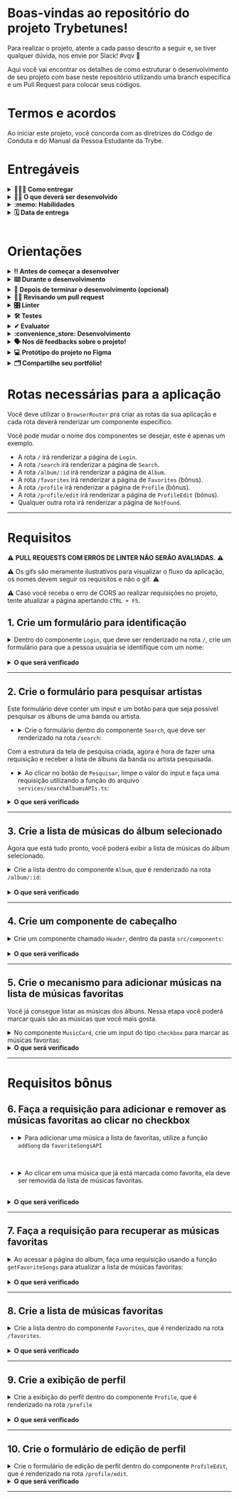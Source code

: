 # Boas-vindas ao repositório do projeto Trybetunes!

Para realizar o projeto, atente a cada passo descrito a seguir e, se tiver qualquer dúvida, nos envie por Slack! #vqv 🚀

Aqui você vai encontrar os detalhes de como estruturar o desenvolvimento de seu projeto com base neste repositório utilizando uma branch específica e um Pull Request para colocar seus códigos.

# Termos e acordos

Ao iniciar este projeto, você concorda com as diretrizes do Código de Conduta e do Manual da Pessoa Estudante da Trybe.

# Entregáveis

<details>
  <summary><strong>🤷🏽‍♀️ Como entregar</strong></summary><br />

  Para entregar seu projeto, você deverá criar um *Pull Request* neste repositório.

  Lembre-se de que você pode consultar nosso conteúdo sobre [Git & GitHub](https://app.betrybe.com/course/4d67f5b4-34a6-489f-a205-b6c7dc50fc16/) e nosso [Blog - Git & GitHub](https://blog.betrybe.com/tecnologia/git-e-github/) sempre que precisar!
</details>

<details>
  <summary><strong>👨‍💻 O que deverá ser desenvolvido</strong></summary><br />

  Neste projeto, você vai criar o TrybeTunes, uma aplicação capaz de reproduzir músicas dos mais variados artistas e bandas, criar uma lista de músicas favoritas e editar o perfil da pessoa usuária logada. Essa aplicação será capaz de:

  - Fazer login.
  - Pesquisar por uma banda ou um artista.
  - Listar os álbuns disponíveis dessa banda ou desse artista.
  - Visualizar as músicas de um álbum selecionado.
  - Reproduzir uma prévia das músicas do álbum.
  - Favoritar e desfavoritar músicas.
  - Ver a lista de músicas favoritadas.
  - Ver o perfil da pessoa logada.
  - Editar o perfil da pessoa logada.

</details>

<details>
  <summary><strong>:memo: Habilidades</strong></summary><br />

Neste projeto, verificamos se você é capaz de:

- Fazer requisições e consumir dados vindos de uma `API`.

- Utilizar o hook `useEffect`.

- Utilizar o hook `useState`.

- Utilizar o componente `BrowserRouter` corretamente.

- Criar rotas, mapeando o caminho da URL com o componente correspondente via `Route`.

- Utilizar o `Routes` do `React Router Dom`.

- Criar links de navegação na aplicação com o componente `Link`.

</details>

<details>
  <summary><strong>🗓 Data de entrega</strong></summary><br />
  
  * Este projeto é individual;
  * Serão `4` dias de projeto;
  * Data para entrega final do projeto: `11/08/2023 14:00`.

</details><br />

# Orientações

<details>
  <summary><strong>‼️ Antes de começar a desenvolver</strong></summary><br />

  1. Clone o repositório

  - Use o comando: `git clone https://github.com/tryber/sd-033-a-project-trybetunes-vite-ts.git`.
  - Entre na pasta do repositório que você acabou de clonar:
    - `cd sd-0x-project-trybetunes`

  2. Instale as dependências

  - `npm install`.
  
  3. Crie uma branch a partir da branch `master`

  - Verifique se você está na branch `master`.
    - Exemplo: `git branch`
  - Se não estiver, mude para a branch `master`.
    - Exemplo: `git checkout master`
  - Agora crie uma branch à qual você vai submeter os `commits` do seu projeto
    - Você deve criar uma branch no seguinte formato: `nome-de-usuario-nome-do-projeto`
    - Exemplo: `git checkout -b joaozinho-sd-0x-project-trybetunes`

  4. Adicione as mudanças ao _stage_ do Git e faça um `commit`

  - Verifique se as mudanças ainda não estão no _stage_.
    - Exemplo: `git status` (deve aparecer listada a pasta _joaozinho_ em vermelho)
  - Adicione o novo arquivo ao _stage_ do Git.
    - Exemplo:
      - `git add .` (adicionando todas as mudanças - _que estavam em vermelho_ - ao stage do Git)
      - `git status` (deve aparecer listado o arquivo _joaozinho/README.md_ em verde)
  - Faça o `commit` inicial.
    - Exemplo:
      - `git commit -m 'iniciando o projeto x'` (fazendo o primeiro commit)
      - `git status` (deve aparecer uma mensagem do tipo _nothing to commit_ )

  5. Adicione sua branch com o novo `commit` ao repositório remoto

  - Usando o exemplo anterior: `git push -u origin joaozinho-sd-0x-project-trybetunes`

  6. Crie um `Pull Request` _(PR)_

  - Vá até a página de _Pull Requests_ do [repositório no GitHub](https://github.com/tryber/sd-0x-project-trybetunes/pulls)
  - Clique no botão verde _"New pull request"_
  - Clique na caixa de seleção _"Compare"_ e escolha a sua branch **com atenção**
  - Coloque um título para a sua _Pull Request_
    - Exemplo: _"Cria tela de busca"_
  - Clique no botão verde _"Create pull request"_.
  - Adicione uma descrição para o _Pull Request_ e clique no botão verde _"Create pull request"_.
  - **Não se preocupe em preencher mais nada por enquanto!**
  - Volte até a [página de _Pull Requests_ do repositório](https://github.com/tryber/sd-0x-project-trybetunes/pulls) e confira que o seu _Pull Request_ está criado

</details>

<details>
  <summary><strong>⌨️ Durante o desenvolvimento</strong></summary><br />

  - Faça regularmente `commits` das alterações que você fizer no código.

  - Lembre-se de sempre atualizar o repositório remoto após um (ou alguns) `commits`. 

  - Os comandos que você utilizará com mais frequência são:
    1. `git status` _(para verificar o que está em vermelho - fora do stage - e o que está em verde - no stage)_
    2. `git add` _(para adicionar arquivos ao stage do Git)_
    3. `git commit` _(para criar um commit com os arquivos que estão no stage do Git)_
    4. `git push -u origin nome-da-branch` _(para enviar o commit para o repositório remoto na primeira vez que fizer o `push` de uma nova branch)_
    5. `git push` _(para enviar o commit para o repositório remoto após o passo anterior)_

</details>

<details>
  <summary><strong>🤝 Depois de terminar o desenvolvimento (opcional)</strong></summary><br />

  Para sinalizar que seu projeto está pronto para o _"Code Review"_, faça o seguinte:

  - Vá até a página **DE SEU** _Pull Request_, adicione a label de _"code-review"_ e marque seus colegas:

    - No menu à direita, clique no _link_ **"Labels"** e escolha a _label_ **code-review**.

    - No menu à direita, clique no _link_ **"Assignees"** e escolha **seu usuário**.

    - No menu à direita, clique no _link_ **"Reviewers"** e digite `students`, selecione o time `tryber/students-sd-033-a`.

  Caso tenha alguma dúvida, [assista a este vídeo explicativo](https://vimeo.com/362189205).

</details>

<details>
  <summary><strong>🕵🏿 Revisando um pull request</strong></summary><br />

  Use o conteúdo sobre [Code Review](https://course.betrybe.com/real-life-engineer/code-review/) para revisar os _Pull Requests_.

</details>

<details>
  <summary><strong>🎛 Linter</strong></summary><br />

  Para garantir a qualidade do código, utilize neste projeto os linters `ESLint` e `StyleLint`.
  Assim, o código estará alinhado com as boas práticas de desenvolvimento, além de ser mais legível
  e de fácil manutenção. Para rodá-lo localmente no projeto, execute os comandos a seguir.

  ```bash
    npm run lint
    npm run lint:styles
  ```

  ⚠️ **PULL REQUESTS COM ERROS DE LINTER NÃO SERÃO AVALIADAS.
  ATENTE PARA RESOLVÊ-LAS ANTES DE FINALIZAR O DESENVOLVIMENTO!** ⚠️

  Em caso de dúvidas, confira o material do course sobre [ESLint e Stylelint](https://app.betrybe.com/course/real-life-engineer/eslint).
</details>

<details>
  <summary><strong>🛠 Testes</strong></summary><br />

  Neste projeto, utilizamos a [React Testing Library (RTL)](https://testing-library.com/docs/react-testing-library/intro) para a execução dos testes.

  Na descrição dos requisitos a seguir, será pedida a adição de atributos `data-testid` aos elementos _HTML_. Observe este exemplo para entender melhor essa configuração: se o requisito pedir _"crie um botão e adicione o id de teste (ou `data-testid`) com o valor `my-action`, você poderá escrever_:

  ```html
  <button data-testid="my-action"></button>
  ```

  ou

  ```html
  <a data-testid="my-action"></a>
  ```

  Ou seja, o atributo `data-testid="my-action"` servirá para o React Testing Library (RTL) identificar o elemento e, desse modo, conseguir realizar testes focados no comportamento da aplicação.

  **ATENÇÃO!** Muito cuidado com os nomes especificados nos requisitos! O conteúdo deve ser exatamente igual ao texto descrito no requisito.

  Para verificar a solução proposta, você pode executar todos os testes localmente. Para isso, basta executar:

  ```bash
  npm test
  ```

  ### Dica: desativando testes

  Especialmente no início, quando a maioria dos testes está falhando, a saída após executar os testes é extensa. Você pode desabilitar temporariamente um teste utilizando a função `skip` junto à função `it`. Como o nome indica, essa função "pula" um teste:

  ```js
  it.skip('Será validado se existe uma página para rotas não mapeadas', () => {
    renderPath('/not-found');

    expect(screen.getByText('Página não encontrada')).toBeInTheDocument();
  });
  ```
  ![image](skip-image.png)

  Uma estratégia é pular todos os testes no início e implementar um teste de cada vez, removendo dele a função `skip`.

  Você também pode rodar apenas um arquivo de teste. Por exemplo:

  ```bash
  npm test 01.LoginPage.test.js
  ```

  ou

  ```bash
  npm test 01.LoginPage
  ```

  Outro modo de driblar esse problema é a utilização da função `.only` após o `it`. Com isso, será possível que apenas um requisito rode localmente e seja avaliado.

  ```js
  it.only('Será validado se existe uma página para rotas não mapeadas', () => {
    renderPath('/not-found');

    expect(screen.getByText('Página não encontrada')).toBeInTheDocument();
  });
  ```
  ![image](only-image.png)

  ⚠️ **O avaliador automático não necessariamente avalia seu projeto na ordem em que os requisitos aparecem no readme. Isso acontece para deixar o processo de avaliação mais rápido. Então, não se assuste se isso acontecer, ok?**
</details>

<details>
  <summary><strong>✔ Evaluator</strong></summary><br />

  O Evaluator do GitHub é uma ferramenta de código aberto que permite executar testes automatizados em projetos hospedados no GitHub. Aprenda a seguir como usar o Evaluator do GitHub para visualizar a execução dos testes.

  1. Acessar o painel do Evaluator

* Ao subir um novo _commit_ para o _Pull Request_ do projeto, o avaliador irá começar a rodar as _actions_ dele para avaliar o nosso código:

![Resumo do Evaluator](./images/resumo.png)

* Clique em `Details` para acessar o painel:

![Painel do Evaluator](./images/painel.png)

  2. Visualizar os testes

* No painel do _Evaluator_, procure pela seção `Vitest2 Evaluator`. Nela, estão descritos os testes do repositório, como a imagem a seguir:

![Seção do Vitest2](./images/vitest2-evaluator.png)

* Caso algum teste falhe, o erro também será apontado na mesma seção:

![Erro apontado](./images/erro.png)

  3. _Re-run jobs_: Rodando os testes novamente

* Para executar o _Evaluator_ novamente, clique no botão `Re-run jobs` no canto superior direito do painel. Note que é possível rodar todos os testes novamente ou apenas os que falharam:

![Re-run jobs](./images/re-run.png)

> **Atenção ⚠️:** Rodar os testes novamente **não significa** que eles serão aprovados pelo _Evaluator_.

* Após selecionar uma opção, o _Evaluator_ iniciará uma nova execução e apresentará uma nova tela, carregando todos os testes novamente.

</details>

<details>
  <summary><strong>:convenience_store: Desenvolvimento </strong></summary><br />

  Nos últimos projetos, por mais que o app tenha sido desenvolvido utilizando múltiplos componentes, o que é uma boa prática, todas as funcionalidades eram acessadas ao mesmo tempo, no mesmo lugar, utilizando apenas uma URL (`localhost:5173`, normalmente). À medida que seus apps se tornarem maiores e mais complexos, isso será inviável. Desta vez, as funcionalidades do app serão agrupadas e organizadas em rotas.

  Uma rota define o que deve ser renderizado na página ao abri-la. Cada rota está associada a um caminho. O caminho é a parte da URL após o domínio (nome do site, de forma simplificada). Por exemplo, em `www.site.com/projetos/meu-jogo`, o caminho é `/projetos/meu-jogo`. Até agora, todos os apps React que você desenvolveu tinham somente uma rota, a raiz (`/`).

  Outra diferença importante neste projeto em relação aos anteriores é que você vai consumir e enviar dados para APIs para pesquisar a banda ou o artista, recuperar as músicas de cada álbum e salvar as músicas favoritas, além de editar as informações da pessoa logada. Desse modo, você terá de lidar com requisições assíncronas e promises. Também deverá fazer uso dos efeitos colaterais (`useEffect`) e de estados para controlar o que é renderizado por seus componentes dependendo do momento em que as requisições se encontram.

  ### Como desenvolver

  Este repositório já contém um template com um App React criado. Após clonar o projeto e instalar as dependências, você deverá completar esse template implementando os requisitos listados na seção [Requisitos](#requisitos).

  Também já existe no projeto um diretório `src/services` que contém os arquivos `favoriteSongsAPI.ts`, `searchAlbumsAPI.ts`, `userAPI.ts` e `musicsAPI.ts`. Esses arquivos serão responsáveis por lidar com as requisições simuladas utilizadas durante o desenvolvimento. Você também vai encontrar o arquivo `src/types.ts`, neste arquivo estão armazenados todos os tipos utilizados pelas funções presentes nos arquivos de serviço mencionados acima. Entenda mais a respeito deles a seguir.

  <details><summary><strong> <code>userAPI.ts</code></strong></summary>

  O arquivo `userAPI.ts` será utilizado para manipular as informações da pessoa logada; dentro dele estarão as funções para recuperar e atualizar as informações da pessoa usuária, além de criar um novo perfil. Todas essas funções simulam o funcionamento de uma API.

  - Para recuperar as informações da pessoa usuária, utilize a função `getUser`. Ela retornará um objeto do tipo `UserType` com as informações da pessoa logada caso exista.
  **Atenção**: caso não encontre nenhuma informação da pessoa usuária, a API retornará um objeto vazio.

  - Para criar um perfil, utilize a função `createUser`, que recebe como parâmetro o objeto que contém as informações da pessoa usuária. Esse objeto deverá conter a seguinte estrutura:

  ```javascript
  {
    name: '',
    email: '',
    image: '',
    description: '',
  }
  ```

  Para atualizar as informações da pessoa logada, utilize a função `updateUser`. Assim como a função anterior, ela recebe um objeto do tipo `UserType` com as informações que serão atualizadas, e esse objeto deve conter a mesma estrutura do anterior.
  </details>

  <details><summary><strong> <code>searchAlbumsAPI.ts</code></strong></summary>

  O arquivo `searchAlbumsAPI.ts` contém uma função que faz uma requisição a uma API e retorna os álbuns de uma banda ou um artista, ou seja, um _array_ do tipo `AlbumType`. Para essa função funcionar, ela recebe como parâmetro uma string, que deve ser o nome da banda ou do artista. O retorno dessa função, quando encontra as informações, é um array com cada álbum dentro de um objeto.
  **Atenção**: caso não encontre nenhuma informação da banda ou do artista, a API retornará um array vazio.
  </details>
  <details><summary><strong> <code>favoriteSongsAPI.ts</code></strong></summary>

  O arquivo `favoriteSongsAPI.ts` é responsável por manipular as informações das músicas favoritas. Nele, há as funções `getFavoriteSongs`, `addSong` e `removeSong`, que recuperam, adicionam e removem músicas dos favoritos, respectivamente. Assim como nos arquivos anteriores, todas as funções simulam o funcionamento de uma API.

  A função `getFavoriteSongs` retorna um array do tipo `SongType` com as músicas favoritadas ou um array vazio caso não haja nenhuma música.

  A função `addSong` recebe um objeto do tipo `SongType` que representa a música que você quer salvar como favorita e adiciona ao array já existente das músicas que já foram favoritadas.

  A função `removeSong` também recebe um objeto do tipo `SongType` que representa a música que você deseja remover da lista de músicas favoritas.

  **Atenção**: os objetos de música precisam ter a chave `trackId` para que elas sejam adicionadas e removidas corretamente.
  </details>
  <details><summary><strong> <code>musicsAPI.ts</code></strong></summary>

  O arquivo `musicsAPI.ts` contém a função `getMusics` que faz uma requisição a uma API e retorna as músicas de um álbum. Ela recebe como parâmetro uma string, que deve ser o id do álbum. O retorno dessa função, quando encontra as informações, é um array em que o **primeiro elemento** é um objeto do tipo `AlbumType` com informações do álbum e o **restante dos elementos** são as músicas do álbum (objetos do tipo `SongType`).
  **Atenção**: caso não encontre nenhuma informação, a API retornará um **array vazio**.
  </details>
</details>

<details>
  <summary><strong>🗣 Nos dê feedbacks sobre o projeto!</strong></summary><br />

Ao finalizar e submeter o projeto, não se esqueça de avaliar sua experiência preenchendo o formulário. 
**Leva menos de 3 minutos!**

[FORMULÁRIO DE AVALIAÇÃO DE PROJETO](https://be-trybe.typeform.com/to/ZTeR4IbH#cohort_hidden=CH33-A&template=betrybe/sd-0x-project-trybetunes-vite-ts)

</details>

<details>
  <summary><strong>💻 Protótipo do projeto no Figma</strong></summary><br />

  Além da qualidade do código e do atendimento aos requisitos, um bom layout é um dos aspectos responsáveis por melhorar a usabilidade de uma aplicação e turbinar seu portfólio!

  Você pode estar se perguntando: *"Como deixo meu projeto com um layout mais atrativo?"* 🤔

  Para isso, disponibilizamos este [protótipo do Figma](https://www.figma.com/file/pkocuFSMsqmUqvMUbsfcRp/%5BProjeto%5D%5BFrontend%5D-Trybetunes?node-id=0%3A1) para lhe ajudar!

  ⚠️ A estilização de sua aplicação não será avaliada neste projeto, portanto esse protótipo é apenas uma **sugestão** e seu uso é **opcional**. Sinta-se à vontade para modificar o layout e deixá-lo de seu jeito.

</details>

<details>
  <summary><strong>🗂 Compartilhe seu portfólio!</strong></summary><br />

  Você sabia que o LinkedIn é a principal rede social profissional e compartilhar seu aprendizado nela é muito importante caso deseje construir uma carreira de sucesso? Compartilhe esse projeto em seu LinkedIn, marque o perfil da Trybe (@trybe) e mostre à sua rede toda a sua evolução.
</details>

# Rotas necessárias para a aplicação

Você deve utilizar o `BrowserRouter` pra criar as rotas da sua aplicação e cada rota deverá renderizar um componente específico.

Você pode mudar o nome dos componentes se desejar, este é apenas um exemplo.

- A rota `/` irá renderizar a página de `Login`.
- A rota `/search` irá renderizar a página de `Search`.
- A rota `/album/:id` irá renderizar a página de `Album`.
- A rota `/favorites` irá renderizar a página de `Favorites` (bônus).
- A rota `/profile` irá renderizar a página de `Profile` (bônus).
- A rota `/profile/edit` irá renderizar a página de `ProfileEdit` (bônus).
- Qualquer outra rota irá renderizar a página de `NotFound`.

---

# Requisitos

:warning: **PULL REQUESTS COM ERROS DE LINTER NÃO SERÃO AVALIADAS.** :warning:

:warning: Os gifs são meramente ilustrativos para visualizar o fluxo da aplicação, os nomes devem seguir os requisitos e não o gif. :warning:

:warning: Caso você receba o erro de CORS ao realizar requisições no projeto, tente atualizar a página apertando `CTRL + F5`.

## 1. Crie um formulário para identificação
<details><summary>Dentro do componente <code>Login</code>, que deve ser renderizado na rota <code>/</code>, crie um formulário para que a pessoa usuária se identifique com um nome:</summary>

- A rota `/` deve renderizar o componente `Login`.

- Você deve criar um campo para que a pessoa usuária insira seu nome. Este campo deverá ter o atributo `data-testid="login-name-input"`.

- Crie um botão com o texto `Entrar`. Este botão deverá ter o atributo `data-testid="login-submit-button"`.

- O botão para entrar só deve estar habilitado caso o nome digitado tenha 3 ou mais caracteres.

#### Salvando o nome da pessoa usuária

- Ao clicar no botão `Entrar`, utilize a função `createUser` que se encontra no arquivo `src/services/userAPI.ts` para salvar o nome digitado. A função `createUser` espera receber como argumento um objeto com as informações da pessoa e retorna uma `Promise`, que é resolvida quando a informação é salva.

Exemplo de como utilizar a função `createUser`:

```javascript
createUser({ name: "Nome digitado" });
```

> :bulb: *Obs.:* Você verá nos requisitos mais à frente que você poderá passar outras informações para a `createUser`, mas não se preocupe com isso agora. Por enquanto você pode passar somente um objeto com a propriedade `name`.

- Enquanto a informação da pessoa usuária é salva, uma mensagem com o texto `Carregando...` deve aparecer na tela. **:bulb: Dica**: Você precisará dessa mensagem várias vezes no futuro, então é uma boa ideia criar um componente para ela :wink:

- Após a informação ter sido salva, faça um redirect para a rota `/search`.

![requisito-1](./images/requisito1.gif)

</details><br />

<details>
  <summary><strong>O que será verificado</strong></summary><br />

- Ao navegar para a rota `/`, o input e o botão especificados estão presentes.

- O botão só é habilitado se o input de nome tiver três ou mais caracteres.

- Ao clicar no botão habilitado, a função `createUser` da `userAPI` é chamada.

- Ao clicar no botão, a mensagem `Carregando...` é exibida e os dados do usuário são salvos;
</details>

---

## 2. Crie o formulário para pesquisar artistas

Este formulário deve conter um input e um botão para que seja possível pesquisar os álbuns de uma banda ou artista.

- <details><summary> Crie o formulário dentro do componente <code>Search</code>, que deve ser renderizado na rota <code>/search</code>:</summary>

  - A rota `/search` deve renderizar o componente `Search`.

  - Crie um campo para a pessoa digitar o nome da banda ou artista a ser pesquisada. Esse campo deve ter o atributo `data-testid="search-artist-input"`.

  - Crie um botão que será usado para `Pesquisar`. Esse botão deve ter o atributo `data-testid="search-artist-button"`.

  - O botão só deve estar habilitado caso o nome do artista tenha 2 ou mais caracteres.

  ![requisito-2](./images/requisito2.png)
</details>

Com a estrutura da tela de pesquisa criada, agora é hora de fazer uma requisição e receber a lista de álbuns da banda ou artista pesquisada.

- <details><summary> Ao clicar no botão de <code>Pesquisar</code>, limpe o valor do input e faça uma requisição utilizando a função do arquivo <code>services/searchAlbumsAPIs.ts</code>:</summary>

  - :bulb: Lembre-se que essa função espera receber uma string com o nome da banda ou artista.

  - Enquanto aguarda a resposta da API, esconda o input e o botão de pesquisa e exiba a mensagem `Carregando...` na tela.

  - Após receber a resposta da requisição exibir na tela o texto `Resultado de álbuns de: <artista>`, onde `<artista>` é o nome que foi digitado no input.
  - Liste os álbuns retornados:
    - Em cada álbum criar um link para a rota `/album/:id`, onde `:id` é o valor da propriedade `collectionId` de cada Álbum da lista recebida pela API;
    - Este link deve ter o atributo ``data-testid={`link-to-album-${collectionId}`}``.
  > Para que o resultado da API seja exibido mesmo que o usuário acesse outra página e volte para a página de pesquisa, que tal salvar o resultado da API no estado do App? Dessa forma, o estado não será perdido caso a página seja desmontada.
  <br/>
  <details><summary>A API irá retorna um <i>array</i> de objetos. Cada objeto terá a seguinte estrutura:</summary><br />

    ```
      [
        {
          artistId: 12,
          artistName: "Artist Name",
          collectionId: 123,
          collectionName: "Collection Name",
          collectionPrice: 12.25,
          artworkUrl100: "https://url-to-image",
          releaseDate: "2012-03-02T08:00:00Z",
          trackCount: 8,
        },
        {...},
        ...
      ]
    ```
  </details>

  - Se nenhum álbum for encontrado para o nome pesquisado, a API irá retornar um array vazio. Nesse caso, a mensagem `Nenhum álbum foi encontrado` deverá ser exibida:
  
  <br/>
  <details><summary>Ilustrações</summary><br />
  
  ![requisito-2_1](./images/requisito2_1.gif)
  ![requisito-2_2](./images/requisito2_2.gif)
  </details>
</details>

</details>

<details>
  <summary><strong>O que será verificado</strong></summary><br />

  - Ao navegar para a rota `/search` através do login, o input e o botão estão presentes na tela;

  - O botão está habilitado somente se o input de nome tiver 2 ou mais caracteres.

  - Ao clicar em `pesquisar`, a requisição é feita usando a `searchAlbumsAPI`;

  - Ao clicar no botão, o texto `Resultado de álbuns de: <artista>` aparece na tela e o input é limpo;

  - Ao receber o retorno da API, os álbuns são listados na tela;

  - Caso a API não retorne nenhum álbum, a mensagem `Nenhum álbum foi encontrado` é exibida;

  - Existe um link para cada álbum listado que redirecione para a rota `/album/:id`.
</details>

---

## 3. Crie a lista de músicas do álbum selecionado

Agora que está tudo pronto, você poderá exibir a lista de músicas do álbum selecionado.

<details><summary>Crie a lista dentro do componente <code>Album</code>, que é renderizado na rota <code>/album/:id</code>: </summary>

- Ao entrar na página, faça uma requisição utilizando a função `getMusics` do arquivo `src/services/musicsAPI.ts`. Lembre-se que essa função espera receber uma string com o id do álbum.
- Enquanto aguarda a resposta da API, exiba a mensagem `Carregando...` na tela.

- Exiba o nome da banda ou artista na tela. Você pode usar qualquer tag HTML que faça sentido, desde que ela tenha o atributo `data-testid="artist-name"`.

- Exiba o nome do álbum na tela. Você pode usar qualquer tag HTML que faça sentido, desde que ela tenha o atributo `data-testid="album-name"`.

- Liste todas as músicas do álbum na tela. Para isso, crie um componente chamado `MusicCard` que deverá exibir o nome da música (propriedade `trackName` no objeto recebido pela API) e um player para tocar o preview da música (propriedade `previewUrl` no objeto recebido pela API).

:bulb: **Dica:** Lembre-se que o retorno da função `getMusics`, quando encontra as informações, é um array onde o primeiro elemento é um objeto com informações do álbum e o restante dos elementos são as músicas do álbum.

  - <details><summary>Exemplo de estrutura do retorno da função getMusics:</summary>

    ```js
    [
      {
        artistName: 'Artist Name',
        collectionName: 'Collection Name',
      },
      {
        trackId: 12,
        trackName: 'Track Name 1',
        previewUrl: 'preview-url-1',
        kind: 'song',
      },
      {
        trackId: 13,
        trackName: 'Track Name 2',
        previewUrl: 'preview-url-2',
        kind: 'song',
      },
      {...},
      ...
    ]
    ```


Para tocar o preview, você deve usar a tag `audio` do próprio HTML. Sua implementação é assim:

```html
<audio data-testid="audio-component" src="{previewUrl}" controls>
  <track kind="captions" />
  O seu navegador não suporta o elemento{" "} <code>audio</code>.
</audio>
```

**Importante:** lembre-se de colocar o atributo `data-testid="audio-component"` na tag `audio` de cada música listada.

  ![requisito-3](./images/requisito3.gif)
</details><br />

<details>
  <summary><strong>O que será verificado</strong></summary><br />
  
  - Se o serviço de `musicsAPI` está sendo chamado;
  - Se é exibido o texto `Carregando...` enquanto a requisição está sendo feita;
  
  - Se o nome da banda ou artista e o nome do álbum são exibidos;
  
  - Se todas músicas retornadas pela API são listadas.
</details>

---

## 4. Crie um componente de cabeçalho

<details><summary>Crie um componente chamado <code>Header</code>, dentro da pasta <code>src/components</code>:</summary>

- Crie esse componente com a tag `header` envolvendo todo seu conteúdo e com o atributo `data-testid="header-component"`;

- Adicione três NavLinks dentro do componente `Header`.

  - O primeiro link deve redirecionar para a rota `/search` e possuir o data-testid `link-to-search`.

  - O segundo link deve redirecionar para a rota `/favorites` e possuir o data-testid `link-to-favorites`.

  - O terceiro link deve redirecionar para a rota `/profile` e possuir o data-testid `link-to-profile`.

- Utilize a função `getUser` presente no arquivo `src/services/userApi.ts` para recuperar o nome da pessoa logada e exiba essa informação na tela. Você pode usar qualquer tag HTML que faça sentido, desde que ela tenha o atributo `data-testid="header-user-name"`.
- Enquanto estiver aguardando a resposta da `getUser`, exiba apenas a mensagem de `Carregando...`.

Crie um componente chamado `Layout` que deverá renderizar o componente `Header`
- esse layout deverá ser utilizado em uma rota pai de todas as rotas da aplicação, com exceção da página de `Login`.

**⚠️Atenção:** Será necessário o uso do componente `Outlet` da `react-router-dom` para criar o componente `Layout`.

</details><br />

<details>
  <summary><strong>O que será verificado</strong></summary><br />

- Os links de navegação são exibidos no componente `Header`.

- O componente `Layout` faz uso do `Outlet` para renderizar os conteúdos das páginas.

- O componente `Header` não é renderizado na página `/`.

- O componente `Header` é renderizado na página `/search`.

- O componente `Header` é renderizado na página `/album/:id`.

- A função `getUser` é chamada ao renderizar o componente;

- A mensagem de `Carregando...` é exibida ao renderizar o componente e é removida após o retorno da API;

- O nome da pessoa usuária está presente na tela após o retorno da API.

</details>

---

## 5. Crie o mecanismo para adicionar músicas na lista de músicas favoritas

Você já consegue listar as músicas dos álbuns. Nessa etapa você poderá marcar quais são as músicas que você mais gosta.

<details><summary> No componente <code>MusicCard</code>, crie um input do tipo <code>checkbox</code> para marcar as músicas favoritas:</summary>

  - Esse input deve possuir uma label com o atributo ```data-testid={`checkbox-music-${trackId}`}```, onde `trackId` é a propriedade `trackId` do objeto recebido pela API.
  - Caso a musica esteja favoritada, deve ser exibida a imagem `checked_heart.png` dentro da label, caso contrário a imagem `empty_heart.png` deve ser exibida, ambas estão presentes na pasta `src/images`.
  - A imagem deve conter o texto alternativo, `alt`, igual a `favorite`.
  <details><summary><b> Ilustração:</b></summary>

  ![requisito-5](./images/requisito5.png)
  </details><br />
</details>


<details>
  <summary><strong>O que será verificado</strong></summary><br />

  - Existe um checkbox para cada música da lista.
  - Ao clicar no checkbox, a imagem do coração muda de preenchido para vazio ou vice-versa.
  - A imagem de coração contém o texto alternativo igual a `favorite`.

</details>

---

# Requisitos bônus

## 6. Faça a requisição para adicionar e remover as músicas favoritas ao clicar no checkbox

- <details><summary> Para adicionar uma música a lista de favoritas, utilize a função <code>addSong</code> da <code>favoriteSongsAPI</code></summary>

  - Ao clicar no checkbox, utilize a função `addSong` da `favoriteSongsAPI`. Você deve passar para essa função um objeto no mesmo formato que você recebe da API `getMusics`:

    <details><summary>Ilustração</summary><br />
    
    ![requisito-6](./images/requisito6.gif)
    </details>
</details><br />

- <details><summary> Ao clicar em uma música que já está marcada como favorita, ela deve ser removida da lista de músicas favoritas. </summary>

  - Para isso você deve usar a função `removeSong` da `favoriteSongsAPI`. Essa API espera receber um objeto no mesmo formato que foi passado anteriormente para a função `addSong`:

    <details><summary>Ilustração</summary><br />
    
    ![requisito-6_1](./images/requisito6_1.gif)
    </details>
</details><br />

<details>
  <summary><strong>O que será verificado</strong></summary><br />

  - A função `addSong` é chamada quando algum checkbox é marcado.
  - A função `removeSong` é chamada quando algum checkbox é desmarcado.

</details>

---

## 7. Faça a requisição para recuperar as músicas favoritas

<details><summary> Ao acessar a página do album, faça uma requisição usando a função <code>getFavoriteSongs</code> para atualizar a lista de músicas favoritas:</summary>

- Ao acessar a página de um álbum, faça uma requisição com a função `getFavoriteSongs` da `favoriteSongsAPI`. Essa função retorna um array com as músicas favoritas.

- Enquanto aguarda a resposta da API, exiba a mensagem `Carregando...`.

- Após receber o retorno da função `getFavoriteSongs`, as músicas que já foram favoritadas devem estar com o checkbox marcado como `checked`.

  ![requisito-7](./images/requisito7.gif)
</details><br />

<details>
  <summary><strong>O que será verificado</strong></summary><br />

  - A requisição para `getFavoriteSongs` é feita para recuperar as músicas favoritas;

  - Ao entrar na página, o número de checkboxes marcados como `checked` é correspondente ao número de músicas que já foram favoritadas;
</details>

---

## 8. Crie a lista de músicas favoritas

<details><summary> Crie a lista dentro do componente <code>Favorites</code>, que é renderizado na rota <code>/favorites</code>.</summary>

- Ao entrar na página, utilize a função `getFavoriteSongs` da `favoriteSongsAPI` para recuperar a lista de músicas favoritas.

- Enquanto aguarda a resposta da API, exiba a mensagem `Carregando...`.

- Após receber o retorno da função `getFavoriteSongs`, utilize o componente `MusicCard` para renderizar a lista de músicas favoritas.

- Nesta página deve ser possível desfavoritar as músicas.

- A lista apenas exibe músicas favoritas, portanto, ao desfavoritar a música deve ser removida da lista.

  ![requisito-8](./images/requisito8.gif)
</details><br />

<details>
  <summary><strong>O que será verificado</strong></summary><br />

- A requisição para `getFavoriteSongs` é feita para recuperar as músicas favoritas;

- É exibida a lista de músicas favoritas;

- A lista de músicas favoritas é atualizada ao remover uma música da lista.
</details>

---

## 9. Crie a exibição de perfil

<details><summary> Crie a exibição do perfil dentro do componente <code>Profile</code>, que é renderizado na rota <code>/profile</code></summary>

- Utilize a função `getUser` da `userAPI` para recuperar as informações da pessoa logada.

- Enquanto aguarda a resposta da API, exiba a mensagem `Carregando...`.

- Após receber o retorno da `getUser`, exiba o nome, o email, a descrição e a imagem da pessoa logada.

- Para exibir a imagem, use a tag HTML `img` com o atributo `data-testid="profile-image"`;

- Crie um link que redirecione para a página de edição de perfil (rota `/profile/edit`). Este link deve ter o texto `Editar perfil`.

  ![requisito-9](./images/requisito9.gif)
</details><br />

<details>
  <summary><strong>O que será verificado</strong></summary><br />

- A API `getUser` é usada para recuperar as informações da pessoa logada;

- As informações da pessoa logada são exibidas na tela;

- Foi criado um link para a rota de edição de perfil com o texto `Editar perfil`;

- Ao clicar no link `Editar perfil`, a navegação acontece corretamente.
</details>

---

## 10. Crie o formulário de edição de perfil

<details>
<summary>Crie o formulário de edição de perfil dentro do componente <code>ProfileEdit</code>, que é renderizado na rota <code>/profile/edit</code>.</summary><br />

  * <details><summary> Utilize a função <code>getUser</code> da <code>userAPI</code> para recuperar as informações da pessoa logada: </summary>

    * Enquanto aguarda a resposta da API, exiba a mensagem "Carregando...".
    </details>

  * <details><summary> Após receber as informações da pessoa logada, renderize um formulário já preenchido com os seguintes campos:</summary>

    - Um campo para alterar o nome da pessoa usuária. Este campo precisa ter o atributo `data-testid="edit-input-name"`;

    - Um campo para alterar o email da pessoa usuária. Este campo precisa ter o atributo `data-testid="edit-input-email"`;

    - Um campo para alterar a descrição da pessoa usuária. Este campo precisa ter o atributo `data-testid="edit-input-description"`;

    - Um campo para alterar a foto da pessoa usuária. Este campo precisa ter o atributo `data-testid="edit-input-image"`;

    - Um botão para salvar as informações alteradas. Este botão precisa ter o atributo `data-testid="edit-button-save"`.
    </details>

  * <details><summary>Para poder habilitar o botão de enviar, todos os campos precisam estar preenchidos (não podem estar vazios): </summary>

    * O campo de email, além de não estar vazio também precisa verificar que o email tem um formato válido, ou seja, deve seguir o padrão `test@test.com`.
    
    * O botão de salvar as informações só deve ser habilitado quando todos os campos estiverem válidos, ou seja, todos campos preenchidos e o campo de email com um valor em formato válido.

    * Quando o botão estiver habiltado, utilize a função <code>updateUser</code> da <code>userAPI</code> para atualizar as informações da pessoa usuária. Essa API espera receber um objeto no seguinte formato:
    
      ```
        {
          name: '',
          email: '',
          image: '',
          description: '',
        }
      ```

    * Enquanto aguarda a resposta da API, exiba a mensagem `Carregando...`.
    </details>

  * Ao finalizar o processo de edição, redirecione a pessoa logada para a página de exibição de perfil (rota `/profile`).

  <details><summary><b> Ilustração:</b></summary>

  ![requisito-10](./images/requisito10.gif)
  </details><br />

</details>


<details>
  <summary><strong>O que será verificado</strong></summary><br />

  - É feita a requisição para `getUser` para recuperar as informações da pessoa logada; 

  - O formulário é renderizado já preenchido com as informações da pessoa logada;

  - É possível alterar os valores dos campos;

  - O botão `salvar` é habilitado somente se todos os campos estiverem válidos;

  - As informações são enviadas usando a API `updateUser`;

  - Após salvar as informações a pessoa é redirecionada para a página de exibição de perfil.
</details>

---
